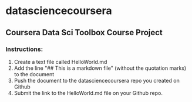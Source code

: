 # datasciencecoursera


## Coursera Data Sci Toolbox Course Project
### Instructions:
  1. Create a text file called HelloWorld.md
  2. Add the line "## This is a markdown file" (without the quotation marks) to the document
  3. Push the document to the datasciencecoursera repo you created on Github
  4. Submit the link to the HelloWorld.md file on your Github repo.
